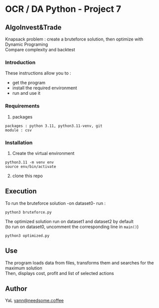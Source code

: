 # OCR / DA Python - Project 7

## AlgoInvest&Trade

Knapsack problem : create a bruteforce solution, then optimize with Dynamic Programing  
Compare complexity and backtest

### Introduction

These instructions allow you to :
- get the program
- install the required environment
- run and use it

### Requirements
1. packages
```
packages : python 3.11, python3.11-venv, git
module : csv 
```

### Installation

1. Create the virtual environment
```
python3.11 -m venv env
source env/bin/activate
```
2. clone this repo


## Execution

To run the bruteforce solution -on dataset0- run :
```
python3 bruteforce.py
```

The optimized solution run on dataset1 and dataset2 by default  
(to run on dataset0, uncomment the corresponding line in `main()`)
```
python3 optimized.py
```


## Use

The program loads data from files, transforms them and searches for the maximum solution  
Then, displays cost, profit and list of selected actions


## Author

YaL <yann@needsome.coffee>

